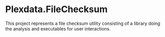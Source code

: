 # Plexdata.FileChecksum
This project represents a file checksum utility consisting of a library doing the analysis and executables for user interactions.
